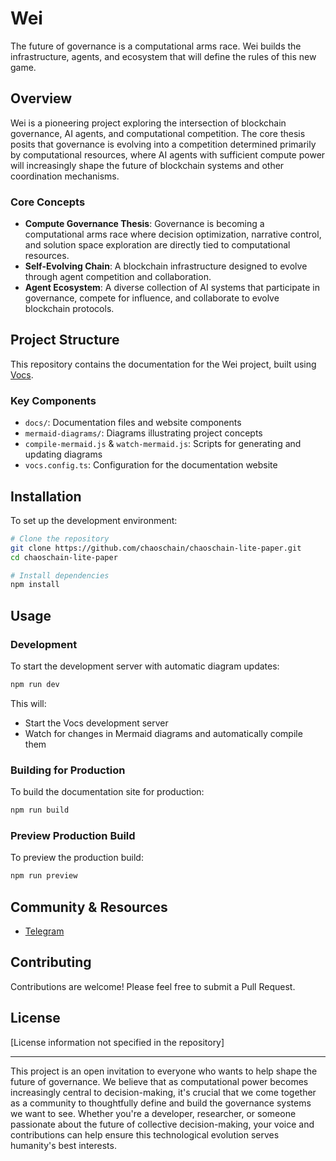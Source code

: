 # Wei

The future of governance is a computational arms race. Wei builds the infrastructure, agents, and ecosystem that will define the rules of this new game.

## Overview

Wei is a pioneering project exploring the intersection of blockchain governance, AI agents, and computational competition. The core thesis posits that governance is evolving into a competition determined primarily by computational resources, where AI agents with sufficient compute power will increasingly shape the future of blockchain systems and other coordination mechanisms.

### Core Concepts

- **Compute Governance Thesis**: Governance is becoming a computational arms race where decision optimization, narrative control, and solution space exploration are directly tied to computational resources.
- **Self-Evolving Chain**: A blockchain infrastructure designed to evolve through agent competition and collaboration.
- **Agent Ecosystem**: A diverse collection of AI systems that participate in governance, compete for influence, and collaborate to evolve blockchain protocols.

## Project Structure

This repository contains the documentation for the Wei project, built using [Vocs](https://vocs.dev).

### Key Components

- `docs/`: Documentation files and website components
- `mermaid-diagrams/`: Diagrams illustrating project concepts 
- `compile-mermaid.js` & `watch-mermaid.js`: Scripts for generating and updating diagrams
- `vocs.config.ts`: Configuration for the documentation website

## Installation

To set up the development environment:

```bash
# Clone the repository
git clone https://github.com/chaoschain/chaoschain-lite-paper.git
cd chaoschain-lite-paper

# Install dependencies
npm install
```

## Usage

### Development

To start the development server with automatic diagram updates:

```bash
npm run dev
```

This will:
- Start the Vocs development server
- Watch for changes in Mermaid diagrams and automatically compile them

### Building for Production

To build the documentation site for production:

```bash
npm run build
```

### Preview Production Build

To preview the production build:

```bash
npm run preview
```

## Community & Resources

- [Telegram](https://t.me/thechaoschain)

## Contributing

Contributions are welcome! Please feel free to submit a Pull Request.

## License

[License information not specified in the repository]

---

This project is an open invitation to everyone who wants to help shape the future of governance. We believe that as computational power becomes increasingly central to decision-making, it's crucial that we come together as a community to thoughtfully define and build the governance systems we want to see. Whether you're a developer, researcher, or someone passionate about the future of collective decision-making, your voice and contributions can help ensure this technological evolution serves humanity's best interests.
